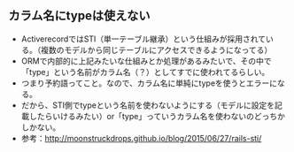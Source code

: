## カラム名にtypeは使えない
- ActiverecordではSTI（単一テーブル継承）という仕組みが採用されている。（複数のモデルから同じテーブルにアクセスできるようになってる）
- ORMで内部的に上記みたいな仕組みとか処理があるみたいで、その中で「type」という名前がカラム名（？）としてすでに使われてるらしい。
- つまり予約語ってこと。なので、カラム名に単純にtypeを使うとエラーになる。
- だから、STI側でtypeという名前を使わないようにする（モデルに設定を記載したらいけるみたい）or「type」っていうカラム名を使わないのどっちかしかない。
- 参考：http://moonstruckdrops.github.io/blog/2015/06/27/rails-sti/

